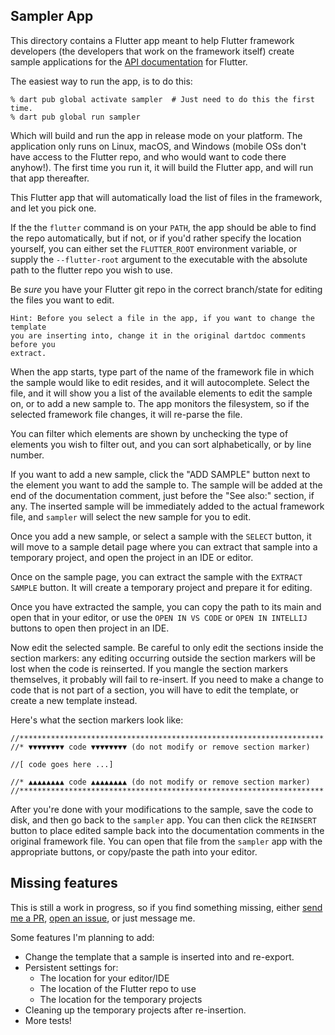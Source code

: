 ## Sampler App

This directory contains a Flutter app meant to help Flutter framework developers
(the developers that work on the framework itself) create sample applications
for the [API documentation](https://api.flutter.dev) for Flutter.

The easiest way to run the app, is to do this:

```
% dart pub global activate sampler  # Just need to do this the first time.
% dart pub global run sampler
```

Which will build and run the app in release mode on your platform. The
application only runs on Linux, macOS, and Windows (mobile OSs don't have access
to the Flutter repo, and who would want to code there anyhow!). The first time
you run it, it will build the Flutter app, and will run that app thereafter.

This Flutter app that will automatically load the list of files in the
framework, and let you pick one.

If the the `flutter` command is on your `PATH`, the app should be able to find
the repo automatically, but if not, or if you'd rather specify the location
yourself, you can either set the `FLUTTER_ROOT` environment variable, or supply
the `--flutter-root` argument to the executable with the absolute path to the
flutter repo you wish to use.

Be *sure* you have your Flutter git repo in the correct branch/state for editing
the files you want to edit.

```
Hint: Before you select a file in the app, if you want to change the template
you are inserting into, change it in the original dartdoc comments before you
extract.
```

When the app starts, type part of the name of the framework file in which the
sample would like to edit resides, and it will autocomplete. Select the file,
and it will show you a list of the available elements to edit the sample on, or
to add a new sample to. The app monitors the filesystem, so if the selected
framework file changes, it will re-parse the file.

You can filter which elements are shown by unchecking the type of elements you
wish to filter out, and you can sort alphabetically, or by line number.

If you want to add a new sample, click the "ADD SAMPLE" button next to the
element you want to add the sample to. The sample will be added at the end of
the documentation comment, just before the "See also:" section, if any. The
inserted sample will be immediately added to the actual framework file, and
`sampler` will select the new sample for you to edit.

Once you add a new sample, or select a sample with the `SELECT` button, it will
move to a sample detail page where you can extract that sample into a temporary
project, and open the project in an IDE or editor.

Once on the sample page, you can extract the sample with the `EXTRACT SAMPLE`
button. It will create a temporary project and prepare it for editing.

Once you have extracted the sample, you can copy the path to its main and open
that in your editor, or use the `OPEN IN VS CODE` or `OPEN IN INTELLIJ` buttons
to open then project in an IDE.

Now edit the selected sample. Be careful to only edit the sections inside the
section markers: any editing occurring outside the section markers will be lost
when the code is reinserted. If you mangle the section markers themselves, it
probably will fail to re-insert. If you need to make a change to code that is
not part of a section, you will have to edit the template, or create a new
template instead.

Here's what the section markers look like:

```
//********************************************************************
//* ▼▼▼▼▼▼▼▼ code ▼▼▼▼▼▼▼▼ (do not modify or remove section marker)

//[ code goes here ...]

//* ▲▲▲▲▲▲▲▲ code ▲▲▲▲▲▲▲▲ (do not modify or remove section marker)
//********************************************************************
```

After you're done with your modifications to the sample, save the code to disk,
and then go back to the `sampler` app.  You can then click the `REINSERT` button
to place edited sample back into the documentation comments in the original
framework file. You can open that file from the `sampler` app with the
appropriate buttons, or copy/paste the path into your editor.

## Missing features

This is still a work in progress, so if you find something missing, either [send
me a PR](https://github.com/gspencergoog/sampler/pulls), [open an
issue](https://github.com/gspencergoog/sampler/issues/new), or just message me.

Some features I'm planning to add:
 - Change the template that a sample is inserted into and re-export.
 - Persistent settings for:
    - The location for your editor/IDE
    - The location of the Flutter repo to use
    - The location for the temporary projects
 - Cleaning up the temporary projects after re-insertion.
 - More tests!

